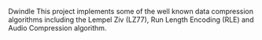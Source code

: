Dwindle
This project implements some of the well known data compression algorithms including the Lempel Ziv (LZ77), Run Length Encoding (RLE) and Audio Compression algorithm.
